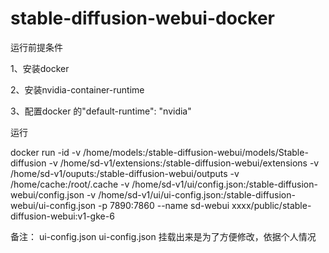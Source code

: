 # stable-diffusion-webui-docker

运行前提条件

1、安装docker

2、安装nvidia-container-runtime

3、配置docker 的"default-runtime": "nvidia"

运行

docker run -id   -v /home/models:/stable-diffusion-webui/models/Stable-diffusion  -v /home/sd-v1/extensions:/stable-diffusion-webui/extensions -v /home/sd-v1/ouputs:/stable-diffusion-webui/outputs -v /home/cache:/root/.cache -v /home/sd-v1/ui/config.json:/stable-diffusion-webui/config.json  -v /home/sd-v1/ui/ui-config.json:/stable-diffusion-webui/ui-config.json -p 7890:7860 --name sd-webui xxxx/public/stable-diffusion-webui:v1-gke-6

备注： ui-config.json ui-config.json 挂载出来是为了方便修改，依据个人情况
